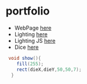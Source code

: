 # portfolio

* WebPage [here]()
* Lighting [here](https://sameriksenschultz.github.io/lightning2/)
* Lighting JS [here]()
* Dice [here]()

```Java
 void show(){
    fill(255);
    rect(dieX,dieY,50,50,7);
  }
```
